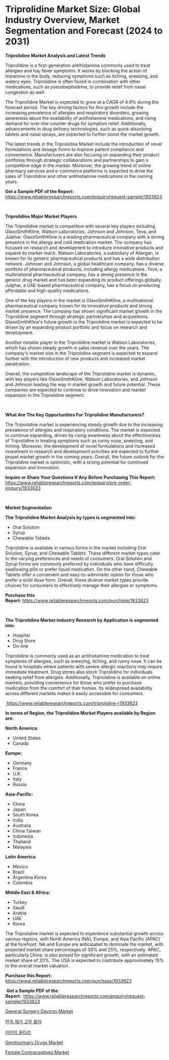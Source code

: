 <p><h1>Triprolidine Market Size: Global Industry Overview, Market Segmentation and Forecast (2024 to 2031)</h1></p><p><strong>Triprolidine Market Analysis and Latest Trends</strong></p>
<p><p>Triprolidine is a first-generation antihistamine commonly used to treat allergies and hay fever symptoms. It works by blocking the action of histamine in the body, reducing symptoms such as itching, sneezing, and watery eyes. Triprolidine is often found in combination with other medications, such as pseudoephedrine, to provide relief from nasal congestion as well.</p><p>The Triprolidine Market is expected to grow at a CAGR of 4.9% during the forecast period. The key driving factors for this growth include the increasing prevalence of allergies and respiratory disorders, growing awareness about the availability of antihistamine medications, and rising demand for over-the-counter drugs for symptom relief. Additionally, advancements in drug delivery technologies, such as quick-dissolving tablets and nasal sprays, are expected to further boost the market growth.</p><p>The latest trends in the Triprolidine Market include the introduction of novel formulations and dosage forms to improve patient compliance and convenience. Manufacturers are also focusing on expanding their product portfolios through strategic collaborations and partnerships to gain a competitive edge in the market. Moreover, the growing trend of online pharmacy services and e-commerce platforms is expected to drive the sales of Triprolidine and other antihistamine medications in the coming years.</p></p>
<p><strong>Get a Sample PDF of the Report:&nbsp;</strong> <a href="https://www.reliableresearchreports.com/enquiry/request-sample/1933623">https://www.reliableresearchreports.com/enquiry/request-sample/1933623</a></p>
<p>&nbsp;</p>
<p><strong>Triprolidine Major Market Players</strong></p>
<p><p>The Triprolidine market is competitive with several key players including GlaxoSmithKline, Watson Laboratories, Johnson and Johnson, Teva, and Julphar. GlaxoSmithKline is a leading pharmaceutical company with a strong presence in the allergy and cold medication market. The company has focused on research and development to introduce innovative products and expand its market reach. Watson Laboratories, a subsidiary of Allergan, is known for its generic pharmaceutical products and has a wide distribution network. Johnson and Johnson, a global healthcare company, has a diverse portfolio of pharmaceutical products, including allergy medications. Teva, a multinational pharmaceutical company, has a strong presence in the generic drug market and has been expanding its product offerings globally. Julphar, a UAE-based pharmaceutical company, has a focus on producing affordable and high-quality medications.</p><p>One of the key players in the market is GlaxoSmithKline, a multinational pharmaceutical company known for its innovative products and strong market presence. The company has shown significant market growth in the Triprolidine segment through strategic partnerships and acquisitions. GlaxoSmithKline's future growth in the Triprolidine market is expected to be driven by an expanding product portfolio and focus on research and development.</p><p>Another notable player in the Triprolidine market is Watson Laboratories, which has shown steady growth in sales revenue over the years. The company's market size in the Triprolidine segment is expected to expand further with the introduction of new products and increased market penetration.</p><p>Overall, the competitive landscape of the Triprolidine market is dynamic, with key players like GlaxoSmithKline, Watson Laboratories, and Johnson and Johnson leading the way in market growth and future potential. These companies are expected to continue to drive innovation and market expansion in the Triprolidine segment.</p></p>
<p>&nbsp;</p>
<p><strong>What Are The Key Opportunities For Triprolidine Manufacturers?</strong></p>
<p><p>The Triprolidine market is experiencing steady growth due to the increasing prevalence of allergies and respiratory conditions. The market is expected to continue expanding, driven by rising awareness about the effectiveness of Triprolidine in treating symptoms such as runny nose, sneezing, and itching. Moreover, the development of novel formulations and increased investment in research and development activities are expected to further propel market growth in the coming years. Overall, the future outlook for the Triprolidine market is optimistic, with a strong potential for continued expansion and innovation.</p></p>
<p><strong>Inquire or Share Your Questions If Any Before Purchasing This Report:</strong> <a href="https://www.reliableresearchreports.com/enquiry/pre-order-enquiry/1933623">https://www.reliableresearchreports.com/enquiry/pre-order-enquiry/1933623</a></p>
<p>&nbsp;</p>
<p><strong>Market Segmentation</strong></p>
<p><strong>The Triprolidine Market Analysis by types is segmented into:</strong></p>
<p><ul><li>Oral Solution</li><li>Syrup</li><li>Chewable Tablets</li></ul></p>
<p><p>Triprolidine is available in various forms in the market including Oral Solution, Syrup, and Chewable Tablets. These different market types cater to the varying preferences and needs of consumers. Oral Solution and Syrup forms are commonly preferred by individuals who have difficulty swallowing pills or prefer liquid medication. On the other hand, Chewable Tablets offer a convenient and easy-to-administer option for those who prefer a solid dose form. Overall, these diverse market types provide choices for consumers to effectively manage their allergies or symptoms.</p></p>
<p><strong>Purchase this Report:&nbsp;</strong><a href="https://www.reliableresearchreports.com/purchase/1933623">https://www.reliableresearchreports.com/purchase/1933623</a></p>
<p>&nbsp;</p>
<p><strong>The Triprolidine Market Industry Research by Application is segmented into:</strong></p>
<p><ul><li>Hospital</li><li>Drug Store</li><li>On-line</li></ul></p>
<p><p>Triprolidine is commonly used as an antihistamine medication to treat symptoms of allergies, such as sneezing, itching, and runny nose. It can be found in hospitals where patients with severe allergic reactions may require immediate treatment. Drug stores also stock Triprolidine for individuals seeking relief from allergies. Additionally, Triprolidine is available on online markets, providing convenience for those who prefer to purchase medication from the comfort of their homes. Its widespread availability across different markets makes it easily accessible for consumers.</p></p>
<p><a href="https://www.reliableresearchreports.com/triprolidine-r1933623">&nbsp;https://www.reliableresearchreports.com/triprolidine-r1933623</a></p>
<p><strong>In terms of Region, the Triprolidine Market Players available by Region are:</strong></p>
<p>
    <p> <strong> North America: </strong>
        <ul>
            <li>United States</li>
            <li>Canada</li>
        </ul>
        </p> 
    <p> <strong> Europe: </strong>
        <ul>
            <li>Germany</li>
            <li>France</li>
            <li>U.K.</li>
            <li>Italy</li>
            <li>Russia</li>
        </ul>
        </p> 
    <p> <strong> Asia-Pacific: </strong>
        <ul>
            <li>China</li>
            <li>Japan</li>
            <li>South Korea</li>
            <li>India</li>
            <li>Australia</li>
            <li>China Taiwan</li>
            <li>Indonesia</li>
            <li>Thailand</li>
            <li>Malaysia</li>
        </ul>
        </p> 
    <p> <strong> Latin America: </strong>
        <ul>
            <li>Mexico</li>
            <li>Brazil</li>
            <li>Argentina Korea</li>
            <li>Colombia</li>
        </ul>
        </p> 
    <p> <strong> Middle East & Africa: </strong>
        <ul>
            <li>Turkey</li>
            <li>Saudi</li>
            <li>Arabia</li>
            <li>UAE</li>
            <li>Korea</li>
        </ul>
    </p>
    </p>
<p><p>The Triprolidine market is expected to experience substantial growth across various regions, with North America (NA), Europe, and Asia Pacific (APAC) at the forefront. NA and Europe are anticipated to dominate the market, with projected market share percentages of 30% and 25%, respectively. APAC, particularly China, is also poised for significant growth, with an estimated market share of 20%. The USA is expected to contribute approximately 15% to the overall market valuation.</p></p>
<p><strong>Purchase this Report: </strong><a href="https://www.reliableresearchreports.com/purchase/1933623">https://www.reliableresearchreports.com/purchase/1933623</a></p>
<p>&nbsp;<strong>Get a Sample PDF of the Report:&nbsp;&nbsp;</strong><a href="https://www.reliableresearchreports.com/enquiry/request-sample/1933623">https://www.reliableresearchreports.com/enquiry/request-sample/1933623</a></p>
<p><strong></strong></p>
<p><p><a href="https://github.com/sosoelmasry38/Market-Research-Report-List-1/blob/main/general-surgery-devices-market.md">General Surgery Devices Market</a></p><p><a href="https://github.com/romeshmittrochakma11/Market-Research-Report-List-2/blob/main/576690584591.md">먼지 제거 고무 롤러</a></p><p><a href="https://github.com/langcat852024/Market-Research-Report-List-2/blob/main/304391584592.md">어린이 울타리</a></p><p><a href="https://github.com/muhammadasraf467/Market-Research-Report-List-1/blob/main/genitourinary-drugs-market.md">Genitourinary Drugs Market</a></p><p><a href="https://github.com/gikababa4/Market-Research-Report-List-1/blob/main/female-contraceptives-market.md">Female Contraceptives Market</a></p></p>